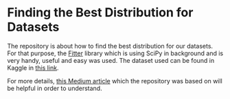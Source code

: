 # Finding the Best Distribution for Datasets

The repository is about how to find the best distribution for our datasets. For that purpose, the [Fitter](https://fitter.readthedocs.io/en/latest/) library which is using SciPy in background and is very handy, useful and easy was used. The dataset used can be found in Kaggle in [this link](https://www.kaggle.com/datasets/mustafaali96/weight-height).

For more details, [this Medium article](https://medium.com/the-researchers-guide/finding-the-best-distribution-that-fits-your-data-using-pythons-fitter-library-319a5a0972e9) which the repository was based on will be helpful in order to understand.

